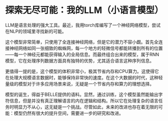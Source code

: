 # 探索无尽可能：我的LLM（小语言模型）

LLM是语言处理的强大工具。最近，我用torch库编写了一个神经网络模型，尝试在NLP的领域里寻找新的可能。

这个模型非常简单，只使用了全连接神经网络，但是它的潜力不容小觑。首先全连接神经网络如同一张细致的蜘蛛网，每一个地方的轻微信号都能转播到所有的位置——每一个神经元都能获得输入的全局信息。而最终组合出来的模型，属于RNN模型，它在处理序列数据方面具有独特的优势，尤其适合语言这种序列信息。

更值得一提的是，这个模型的体积非常小，极其节省内存和CPU算力。这使得它在处理大规模语言数据时，能够保持非常快的速度。在这个大数据的时代，这种轻量级的模型对于许多应用场景来说，无疑是一个节省内存和算力的理想选择。

模型的诞生，得益于BELLE提供的语料。显然，通过训练，这个模型虽然能输出字符信息，但是并没有真正理解语言的内在逻辑和结构。所以它在处理复杂的语言任务时明显力不从心，这无疑是一个挑战。尽管如此，未来的改进也存在着无限的可能：模型仍然有很大的提升空间，需要进一步的研究和改进。
